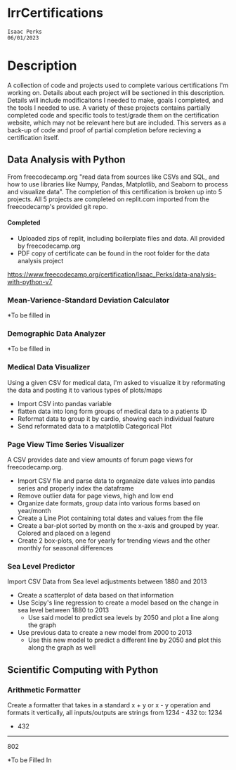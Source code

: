# IrrCertifications
    Isaac Perks
    06/01/2023

# Description
A collection of code and projects used to complete various certifications I'm working on. Details about each project will be sectioned in this description. Details will include modificaitons I needed to make, goals I completed, and the tools I needed to use. A variety of these projects contains partially completed code and specific tools to test/grade them on the certification website, which may not be relevant here but are included. This servers as a back-up of code and proof of partial completion before recieving a certification itself.

## Data Analysis with Python
From freecodecamp.org "read data from sources like CSVs and SQL, and how to use libraries like Numpy, Pandas, Matplotlib, and Seaborn to process and visualize data". The completion of this certification is broken up into 5 projects. All 5 projects are completed on replit.com imported from the freecodecamp's provided git repo.

#### Completed
* Uploaded zips of replit, including boilerplate files and data. All provided by freecodecamp.org
* PDF copy of certificate can be found in the root folder for the data analysis project

https://www.freecodecamp.org/certification/Isaac_Perks/data-analysis-with-python-v7

### Mean-Varience-Standard Deviation Calculator
*To be filled in

### Demographic Data Analyzer
*To be filled in

### Medical Data Visualizer
Using a given CSV for medical data, I'm asked to visualize it by reformating the data and posting it to various types of plots/maps
- Import CSV into pandas variable
- flatten data into long form groups of medical data to a patients ID
- Reformat data to group it by cardio, showing each individual feature
- Send reformated data to a matplotlib Categorical Plot

### Page View Time Series Visualizer
A CSV provides date and view amounts of forum page views for freecodecamp.org.
- Import CSV file and parse data to organaize date values into pandas series and properly index the dataframe
- Remove outlier data for page views, high and low end
- Organize date formats, group data into various forms based on year/month
- Create a Line Plot containing total dates and values from the file
- Create a bar-plot sorted by month on the x-axis and grouped by year. Colored and placed on a legend
- Create 2 box-plots, one for yearly for trending views and the other monthly for seasonal differences

### Sea Level Predictor
Import CSV Data from Sea level adjustments between 1880 and 2013
- Create a scatterplot of data based on that information
- Use Scipy's line regression to create a model based on the change in sea level between 1880 to 2013
    - Use said model to predict sea levels by 2050 and plot a line along the graph
- Use previous data to create a new model from 2000 to 2013
    - Use this new model to predict a different line by 2050 and plot this along the graph as well


## Scientific Computing with Python

### Arithmetic Formatter
Create a formatter that takes in a standard x + y or x - y operation and formats it vertically, all inputs/outputs are strings
from 1234 - 432 to:
  1234
-  432
------
   802

*To be Filled In
